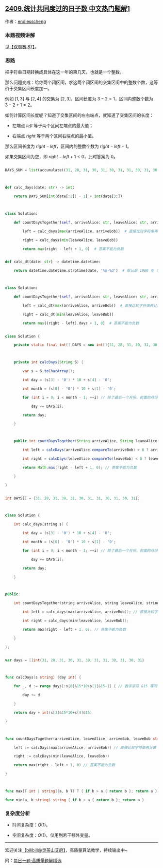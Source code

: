 ## [2409.统计共同度过的日子数 中文热门题解1](https://leetcode.cn/problems/count-days-spent-together/solutions/100000/by-endlesscheng-3r0d)

作者：[endlesscheng](https://leetcode.cn/u/endlesscheng)

### 本题视频讲解

见[【双周赛 87】](https://www.bilibili.com/video/BV1MT411u7fW)。

### 思路

把字符串日期转换成具体在这一年的第几天，也就是一个整数。

那么问题变成：给你两个闭区间，求这两个闭区间的交集区间中的整数个数，这等价于交集区间长度加一。

例如 $[1,3]$ 与 $[2,4]$ 的交集为 $[2,3]$，区间长度为 $3-2=1$，区间内整数个数为 $3-2+1=2$。

如何计算区间长度呢？知道了交集区间的左右端点，就知道了交集区间的长度：

- 左端点 $\textit{left}$ 等于两个区间左端点的最大值；
- 右端点 $\textit{right}$ 等于两个区间右端点的最小值。

那么区间长度为 $\textit{right}-\textit{left}$，区间内的整数个数为 $\textit{right}-\textit{left}+1$。

如果交集区间为空，即 $\textit{right}-\textit{left}+1<0$，此时答案为 $0$。

```py [sol1-Python3]
DAYS_SUM = list(accumulate((31, 28, 31, 30, 31, 30, 31, 31, 30, 31, 30, 31), initial=0))

def calc_days(date: str) -> int:
    return DAYS_SUM[int(date[:2]) - 1] + int(date[3:])

class Solution:
    def countDaysTogether(self, arriveAlice: str, leaveAlice: str, arriveBob: str, leaveBob: str) -> int:
        left = calc_days(max(arriveAlice, arriveBob))  # 直接比较字符串再计算
        right = calc_days(min(leaveAlice, leaveBob))
        return max(right - left + 1, 0)  # 答案不能为负数
```

```py [sol1-Python3 API]
def calc_dt(date: str) -> datetime.datetime:
    return datetime.datetime.strptime(date, '%m-%d')  # 默认是 1900 年（平年）

class Solution:
    def countDaysTogether(self, arriveAlice: str, leaveAlice: str, arriveBob: str, leaveBob: str) -> int:
        left = calc_dt(max(arriveAlice, arriveBob))  # 直接比较字符串再计算
        right = calc_dt(min(leaveAlice, leaveBob))
        return max((right - left).days + 1, 0)  # 答案不能为负数
```

```java [sol1-Java]
class Solution {
    private static final int[] DAYS = new int[]{31, 28, 31, 30, 31, 30, 31, 31, 30, 31, 30, 31};

    private int calcDays(String S) {
        var s = S.toCharArray();
        int day = (s[3] - '0') * 10 + s[4] - '0';
        int month = (s[0] - '0') * 10 + s[1] - '0';
        for (int i = 0; i < month - 1; ++i) // 除了最后一个月份，前面的月份直接累加
            day += DAYS[i];
        return day;
    }

    public int countDaysTogether(String arriveAlice, String leaveAlice, String arriveBob, String leaveBob) {
        int left = calcDays(arriveAlice.compareTo(arriveBob) > 0 ? arriveAlice : arriveBob); // 直接比较字符串再计算
        int right = calcDays(leaveAlice.compareTo(leaveBob) < 0 ? leaveAlice : leaveBob);
        return Math.max(right - left + 1, 0); // 答案不能为负数
    }
}
```

```cpp [sol1-C++]
int DAYS[] = {31, 28, 31, 30, 31, 30, 31, 31, 30, 31, 30, 31};

class Solution {
    int calc_days(string s) {
        int day = (s[3] - '0') * 10 + s[4] - '0';
        int month = (s[0] - '0') * 10 + s[1] - '0';
        for (int i = 0; i < month - 1; ++i) // 除了最后一个月份，前面的月份直接累加
            day += DAYS[i];
        return day;
    }

public:
    int countDaysTogether(string arriveAlice, string leaveAlice, string arriveBob, string leaveBob) {
        int left = calc_days(max(arriveAlice, arriveBob)); // 直接比较字符串再计算
        int right = calc_days(min(leaveAlice, leaveBob));
        return max(right - left + 1, 0); // 答案不能为负数
    }
};
```

```go [sol1-Go]
var days = []int{31, 28, 31, 30, 31, 30, 31, 31, 30, 31, 30, 31}

func calcDays(s string) (day int) {
	for _, d := range days[:s[0]&15*10+s[1]&15-1] { // 数字字符 &15 等同于 -'0'
		day += d
	}
	return day + int(s[3]&15*10+s[4]&15)
}

func countDaysTogether(arriveAlice, leaveAlice, arriveBob, leaveBob string) int {
	left := calcDays(max(arriveAlice, arriveBob)) // 直接比较字符串再计算
	right := calcDays(min(leaveAlice, leaveBob))
	return max(right - left + 1, 0) // 答案不能为负数
}

func max[T int | string](a, b T) T { if b > a { return b }; return a }
func min(a, b string) string { if b < a { return b }; return a }
```

### 复杂度分析

- 时间复杂度：$O(1)$。
- 空间复杂度：$O(1)$。仅用到若干额外变量。

---

欢迎关注[【biIibiIi@灵茶山艾府】](https://space.bilibili.com/206214)，高质量算法教学，持续输出中~

附：[每日一题·高质量题解精选](https://github.com/EndlessCheng/codeforces-go/blob/master/leetcode/SOLUTIONS.md)

